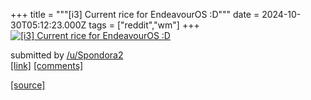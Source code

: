 +++
title = """[i3] Current rice for EndeavourOS :D"""
date = 2024-10-30T05:12:23.000Z
tags = ["reddit","wm"]
+++
[![[i3] Current rice for EndeavourOS :D](https://b.thumbs.redditmedia.com/6qYWwVsyI4uph4i9lN2M4bmrnY_cttQJIttgOF540Wo.jpg "[i3] Current rice for EndeavourOS :D")](https://www.reddit.com/r/unixporn/comments/1gff6m9/i3_current_rice_for_endeavouros_d/)

submitted by [/u/Spondora2](https://www.reddit.com/user/Spondora2)  
[\[link\]](https://www.reddit.com/gallery/1gff6m9) [\[comments\]](https://www.reddit.com/r/unixporn/comments/1gff6m9/i3_current_rice_for_endeavouros_d/)

[[source]](https://www.reddit.com/r/unixporn/comments/1gff6m9/i3_current_rice_for_endeavouros_d/)
